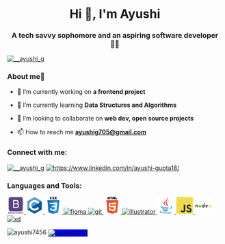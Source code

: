 <h1 align="center">Hi 👋, I'm Ayushi</h1>
<h3 align="center">A tech savvy sophomore and an aspiring software developer👩‍💻</h3>

<!-- <p align="left"> <img src="https://komarev.com/ghpvc/?username=ayushi7456&label=Profile%20views&color=0e75b6&style=flat" alt="ayushi7456" /> </p> -->

<p align="left"> <a href="https://twitter.com/__ayushi_g" target="blank"><img src="https://img.shields.io/twitter/follow/__ayushi_g?logo=twitter&style=for-the-badge" alt="__ayushi_g" /></a> </p>

<h3 align="left">About me🚀</h3>

- 🔭 I’m currently working on **a frontend project**

- 🌱 I’m currently learning **Data Structures and Algorithms**

- 👯 I’m looking to collaborate on **web dev, open source projects**

- 📫 How to reach me **ayushig705@gmail.com**


<h3 align="left">Connect with me:</h3>
<p align="left">
<a href="https://twitter.com/__ayushi_g" target="blank"><img align="center" src="https://raw.githubusercontent.com/rahuldkjain/github-profile-readme-generator/master/src/images/icons/Social/twitter.svg" alt="__ayushi_g" height="30" width="40" /></a>
<a href="https://linkedin.com/in/https://www.linkedin.com/in/ayushi-gupta18/" target="blank"><img align="center" src="https://raw.githubusercontent.com/rahuldkjain/github-profile-readme-generator/master/src/images/icons/Social/linked-in-alt.svg" alt="https://www.linkedin.com/in/ayushi-gupta18/" height="30" width="40" /></a>
</p>

<h3 align="left">Languages and Tools:</h3>
<p align="left"> <a href="https://getbootstrap.com" target="_blank"> <img src="https://raw.githubusercontent.com/devicons/devicon/master/icons/bootstrap/bootstrap-plain-wordmark.svg" alt="bootstrap" width="40" height="40"/> </a> <a href="https://www.cprogramming.com/" target="_blank"> <img src="https://raw.githubusercontent.com/devicons/devicon/master/icons/c/c-original.svg" alt="c" width="40" height="40"/> </a> <a href="https://www.w3schools.com/css/" target="_blank"> <img src="https://raw.githubusercontent.com/devicons/devicon/master/icons/css3/css3-original-wordmark.svg" alt="css3" width="40" height="40"/> </a> <a href="https://www.figma.com/" target="_blank"> <img src="https://www.vectorlogo.zone/logos/figma/figma-icon.svg" alt="figma" width="40" height="40"/> </a> <a href="https://git-scm.com/" target="_blank"> <img src="https://www.vectorlogo.zone/logos/git-scm/git-scm-icon.svg" alt="git" width="40" height="40"/> </a> <a href="https://www.w3.org/html/" target="_blank"> <img src="https://raw.githubusercontent.com/devicons/devicon/master/icons/html5/html5-original-wordmark.svg" alt="html5" width="40" height="40"/> </a> <a href="https://www.adobe.com/in/products/illustrator.html" target="_blank"> <img src="https://www.vectorlogo.zone/logos/adobe_illustrator/adobe_illustrator-icon.svg" alt="illustrator" width="40" height="40"/> </a> <a href="https://www.java.com" target="_blank"> <img src="https://raw.githubusercontent.com/devicons/devicon/master/icons/java/java-original.svg" alt="java" width="40" height="40"/> </a> <a href="https://developer.mozilla.org/en-US/docs/Web/JavaScript" target="_blank"> <img src="https://raw.githubusercontent.com/devicons/devicon/master/icons/javascript/javascript-original.svg" alt="javascript" width="40" height="40"/> </a> <a href="https://nodejs.org" target="_blank"> <img src="https://raw.githubusercontent.com/devicons/devicon/master/icons/nodejs/nodejs-original-wordmark.svg" alt="nodejs" width="40" height="40"/> </a> <a href="https://www.adobe.com/products/xd.html" target="_blank"> <img src="https://cdn.worldvectorlogo.com/logos/adobe-xd.svg" alt="xd" width="40" height="40"/> </a> </p>

<!-- <p><img align="left" src="https://github-readme-stats.vercel.app/api/top-langs?username=ayushi7456&show_icons=true&locale=en&layout=compact" alt="ayushi7456" /></p>

<p>&nbsp;<img align="center" src="https://github-readme-stats.vercel.app/api?username=ayushi7456&show_icons=true&locale=en" alt="ayushi7456" /></p> -->

<p><img align="left" src="https://github-readme-stats.vercel.app/api/top-langs?username=ayushi7456&show_icons=true&locale=en&layout=compact" alt="ayushi7456" /></p>

<p>&nbsp;<img align="center" style="background-color:blue" src="https://github-readme-stats.vercel.app/api?username=ayushi7456&show_icons=true&locale=en" alt="ayushi7456" /></p>
